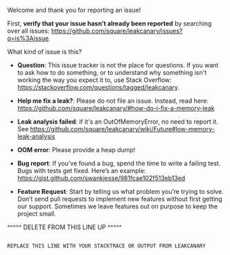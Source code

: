 Welcome and thank you for reporting an issue!

First, **verify that your issue hasn't already been reported** by searching over all issues: https://github.com/square/leakcanary/issues?q=is%3Aissue.

What kind of issue is this?

 - **Question**: This issue tracker is not the place for questions. If you want to ask how to do
   something, or to understand why something isn't working the way you expect it to, use Stack
   Overflow: https://stackoverflow.com/questions/tagged/leakcanary.

 - **Help me fix a leak?**: Please do not file an issue.
   Instead, read here: https://github.com/square/leakcanary/#how-do-i-fix-a-memory-leak
 
 - **Leak analysis failed**: if it's an OutOfMemoryError, no need to report it. See https://github.com/square/leakcanary/wiki/Future#low-memory-leak-analysis
 
 - **OOM error**: Please provide a heap dump!

 - **Bug report**: If you’ve found a bug, spend the time to write a failing test. Bugs with tests get fixed. 
   Here’s an example: https://gist.github.com/swankjesse/981fcae102f513eb13ed
   
 - **Feature Request**: Start by telling us what problem you’re trying to solve. Don’t send pull requests to implement 
   new features without first getting our support. Sometimes we leave features out on purpose to keep the project small.

^^^^^ DELETE FROM THIS LINE UP ^^^^^


```

REPLACE THIS LINE WITH YOUR STACKTRACE OR OUTPUT FROM LEAKCANARY

```
